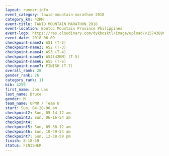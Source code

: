 ```yaml
---
layout: runner-info 
event_category: tawid-mountain-marathon-2018 
category_km: 42KM 
event-title: TAWID MOUNTAIN MARATHON 2018 
event-location: Bontoc Mountain Province Philippines 
event-logo: https://res.cloudinary.com/dykbosktl/image/upload/v1574389629/Logo/tawid2018_logo_t3op5o.png 
event-date: 2018-06-09 
checkpoint-name2: AS1 (T-2) 
checkpoint-name3: AS2 (T-3) 
checkpoint-name4: AS3 (T-4) 
checkpoint-name5: AS4(42KM) (T-5) 
checkpoint-name6: AS5 (T-6) 
checkpoint-name7: FINISH (T-7) 
overall_rank: 28
gender_rank: 26
category_rank: 11
bib: 4259
first_name: Jon Las
last_name: Bruce
gender: M
team_name: UPNR / Team U
start: Sun, 04-20-00 am
checkpoint2: Sun, 05-14-12 am
checkpoint3: Sun, 06-16-54 am
checkpoint4: 
checkpoint5: Sun, 09-38-12 am
checkpoint6: Sun, 10-49-54 am
checkpoint7: Sun, 12-38-59 pm
finish: 8-18-59
status: FINISHER
---
```

